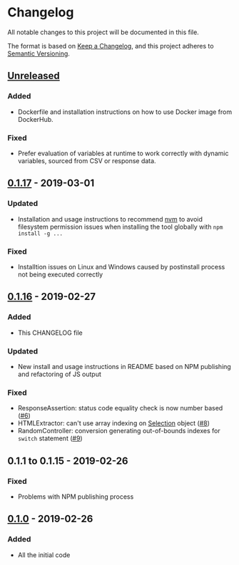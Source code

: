 # Changelog
All notable changes to this project will be documented in this file.

The format is based on [Keep a Changelog](https://keepachangelog.com/en/1.0.0/),
and this project adheres to [Semantic Versioning](https://semver.org/spec/v2.0.0.html).

## [Unreleased]
### Added
- Dockerfile and installation instructions on how to use Docker image from DockerHub.

### Fixed
- Prefer evaluation of variables at runtime to work correctly with dynamic variables, sourced from CSV or response data.

## [0.1.17] - 2019-03-01
### Updated
- Installation and usage instructions to recommend [nvm](https://github.com/creationix/nvm) to avoid filesystem permission issues when installing the tool globally with `npm install -g ...`

### Fixed
- Installtion issues on Linux and Windows caused by postinstall process not being executed correctly

## [0.1.16] - 2019-02-27
### Added
- This CHANGELOG file

### Updated
- New install and usage instructions in README based on NPM publishing and refactoring of JS output

### Fixed
- ResponseAssertion: status code equality check is now number based ([#6](https://github.com/loadimpact/jmeter-to-k6/issues/6))
- HTMLExtractor: can't use array indexing on [Selection](https://docs.k6.io/docs/selection-k6html) object ([#8](https://github.com/loadimpact/jmeter-to-k6/issues/8))
- RandomController: conversion generating out-of-bounds indexes for `switch` statement ([#9](https://github.com/loadimpact/jmeter-to-k6/issues/9))

## 0.1.1 to 0.1.15 - 2019-02-26
### Fixed
- Problems with NPM publishing process

## [0.1.0] - 2019-02-26
### Added
- All the initial code

[Unreleased]: https://github.com/loadimpact/jmeter-to-k6/compare/v0.1.17...HEAD
[0.1.17]: https://github.com/loadimpact/jmeter-to-k6/compare/v0.1.16...v0.1.17
[0.1.16]: https://github.com/loadimpact/jmeter-to-k6/compare/v0.1.0...v0.1.16
[0.1.0]: https://github.com/olivierlacan/keep-a-changelog/releases/tag/v0.1.0
